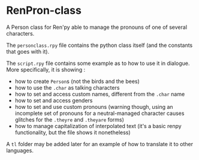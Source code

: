 # RenPron-class
A Person class for Ren'py able to manage the pronouns of one of several characters.

The `personclass.rpy` file contains the python class itself (and the constants that goes with it).

The `script.rpy` file contains some example as to how to use it in dialogue. More specifically, it is showing :
- how to create `Person`s (not the birds and the bees)
- how to use the `.char` as talking characters
- how to set and access custom names, different from the `.char` name
- how to set and access genders
- how to set and use custom pronouns (warning though, using an incomplete set of pronouns for a neutral-managed character causes glitches for the `.theyre` and `.theyare` forms)
- how to manage capitalization of interpolated text (it's a basic renpy functionality, but the file shows it nonetheless)

A `tl` folder may be added later for an example of how to translate it to other languages.
